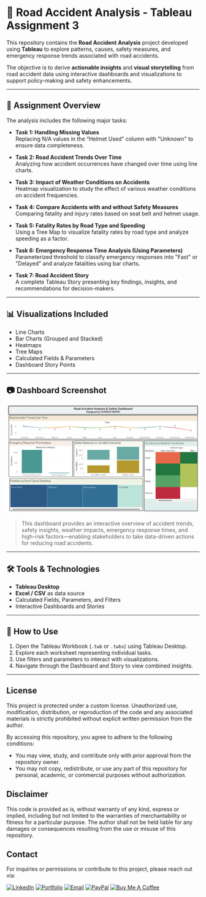 # 🚨 Road Accident Analysis - Tableau Assignment 3

This repository contains the **Road Accident Analysis** project developed using **Tableau** to explore patterns, causes, safety measures, and emergency response trends associated with road accidents.

The objective is to derive **actionable insights** and **visual storytelling** from road accident data using interactive dashboards and visualizations to support policy-making and safety enhancements.

---

## 📌 Assignment Overview

The analysis includes the following major tasks:

- **Task 1: Handling Missing Values**  
  Replacing N/A values in the “Helmet Used” column with "Unknown" to ensure data completeness.

- **Task 2: Road Accident Trends Over Time**  
  Analyzing how accident occurrences have changed over time using line charts.

- **Task 3: Impact of Weather Conditions on Accidents**  
  Heatmap visualization to study the effect of various weather conditions on accident frequencies.

- **Task 4: Compare Accidents with and without Safety Measures**  
  Comparing fatality and injury rates based on seat belt and helmet usage.

- **Task 5: Fatality Rates by Road Type and Speeding**  
  Using a Tree Map to visualize fatality rates by road type and analyze speeding as a factor.

- **Task 6: Emergency Response Time Analysis (Using Parameters)**  
  Parameterized threshold to classify emergency responses into "Fast" or "Delayed" and analyze fatalities using bar charts.

- **Task 7: Road Accident Story**  
  A complete Tableau Story presenting key findings, insights, and recommendations for decision-makers.

---

## 📊 Visualizations Included

- Line Charts  
- Bar Charts (Grouped and Stacked)  
- Heatmaps  
- Tree Maps  
- Calculated Fields & Parameters  
- Dashboard Story Points

---

## 📷 Dashboard Screenshot

![Dashboard Screenshot](assets/road_accident_dashboard_screenshot.png)

> This dashboard provides an interactive overview of accident trends, safety insights, weather impacts, emergency response times, and high-risk factors—enabling stakeholders to take data-driven actions for reducing road accidents.

---

## 🛠 Tools & Technologies

- **Tableau Desktop**  
- **Excel / CSV** as data source  
- Calculated Fields, Parameters, and Filters  
- Interactive Dashboards and Stories

---

## 📝 How to Use

1. Open the Tableau Workbook (`.twb` or `.twbx`) using Tableau Desktop.
2. Explore each worksheet representing individual tasks.
3. Use filters and parameters to interact with visualizations.
4. Navigate through the Dashboard and Story to view combined insights.

---
## License

This project is protected under a custom license. Unauthorized use, modification, distribution, or reproduction of the code and any associated materials is strictly prohibited without explicit written permission from the author.

By accessing this repository, you agree to adhere to the following conditions:

* You may view, study, and contribute only with prior approval from the repository owner.  
* You may not copy, redistribute, or use any part of this repository for personal, academic, or commercial purposes without authorization.

## Disclaimer 

This code is provided as is, without warranty of any kind, express or implied, including but not limited to the warranties of merchantability or fitness for a particular purpose. The author shall not be held liable for any damages or consequences resulting from the use or misuse of this repository.

## Contact

For inquiries or permissions or contribute to this project, please reach out via:

[![LinkedIn](https://img.shields.io/badge/LinkedIn-0077B5?style=for-the-badge&logo=linkedin&logoColor=white)](https://www.linkedin.com/in/avineshlko/)  [![Portfolio](https://img.shields.io/badge/Portfolio-000000?style=for-the-badge&logo=githubpages&logoColor=white)](https://avinesh-masih.github.io/)  [![Email](https://img.shields.io/badge/Email-D14836?style=for-the-badge&logo=gmail&logoColor=white)](mailto:skmasih11@gmail.com)  [![PayPal](https://img.shields.io/badge/PayPal-009CDE?style=for-the-badge&logo=paypal&logoColor=white)](https://paypal.me/AVINESHMASIH)  [![Buy Me A Coffee](https://img.shields.io/badge/Buy%20Me%20A%20Coffee-FFDD00?style=for-the-badge&logo=buy-me-a-coffee&logoColor=black)](https://buymeacoffee.com/avineshlko)
